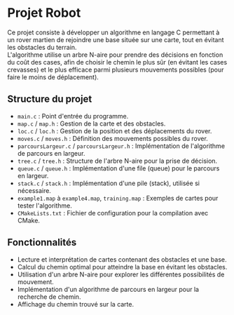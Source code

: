 # Projet Robot

Ce projet consiste à développer un algorithme en langage C permettant à un rover martien de rejoindre une base située sur une carte, tout en évitant les obstacles du terrain.  
L'algorithme utilise un arbre N-aire pour prendre des décisions en fonction du coût des cases, afin de choisir le chemin le plus sûr (en évitant les cases crevasses) et le plus efficace parmi plusieurs mouvements possibles (pour faire le moins de déplacement).

## Structure du projet

- `main.c` : Point d'entrée du programme.
- `map.c` / `map.h` : Gestion de la carte et des obstacles.
- `loc.c` / `loc.h` : Gestion de la position et des déplacements du rover.
- `moves.c` / `moves.h` : Définition des mouvements possibles du rover.
- `parcoursLargeur.c` / `parcoursLargeur.h` : Implémentation de l'algorithme de parcours en largeur.
- `tree.c` / `tree.h` : Structure de l'arbre N-aire pour la prise de décision.
- `queue.c` / `queue.h` : Implémentation d'une file (queue) pour le parcours en largeur.
- `stack.c` / `stack.h` : Implémentation d'une pile (stack), utilisée si nécessaire.
- `example1.map` à `example4.map`, `training.map` : Exemples de cartes pour tester l'algorithme.
- `CMakeLists.txt` : Fichier de configuration pour la compilation avec CMake.

## Fonctionnalités

- Lecture et interprétation de cartes contenant des obstacles et une base.
- Calcul du chemin optimal pour atteindre la base en évitant les obstacles.
- Utilisation d'un arbre N-aire pour explorer les différentes possibilités de mouvement.
- Implémentation d'un algorithme de parcours en largeur pour la recherche de chemin.
- Affichage du chemin trouvé sur la carte.
